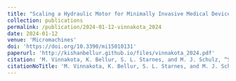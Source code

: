 ```yaml
---
title: "Scaling a Hydraulic Motor for Minimally Invasive Medical Devices"
collection: publications
permalink: /publication/2024-01-12-vinnakota_2024
date: 2024-01-12
venue: 'Micromachines'
doi: 'https://doi.org/10.3390/mi15010131'
paperurl: 'http://kishanbellur.github.io/files/vinnakota_2024.pdf'
citation: 'M. Vinnakota, K. Bellur, S. L. Starnes, and M. J. Schulz, “Scaling a Hydraulic Motor for Minimally Invasive Medical Devices.” Micromachines, 15(1), p131, 2024'
citationNoTitle: 'M. Vinnakota, K. Bellur, S. L. Starnes, and M. J. Schulz, <i> Micromachines </i>, 15(1), p131, 2024'
---
```

